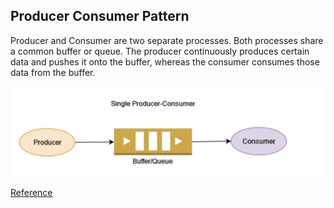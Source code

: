 ## Producer Consumer Pattern

Producer and Consumer are two separate processes. Both processes share a common buffer or queue. The producer continuously produces certain data and pushes it onto the buffer, whereas the consumer consumes those data from the buffer.

![Producer Consumer](Prod-Con.png)

[Reference](https://www.baeldung.com/java-producer-consumer-problem)